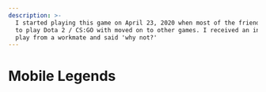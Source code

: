 ```yaml
---
description: >-
  I started playing this game on April 23, 2020 when most of the friends I used
  to play Dota 2 / CS:GO with moved on to other games. I received an invite to
  play from a workmate and said 'why not?'
---
```


# Mobile Legends

